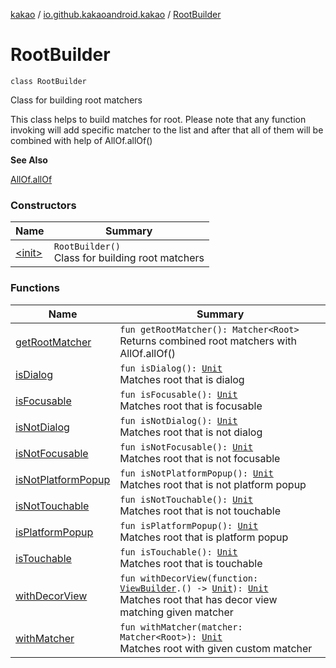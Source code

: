 [kakao](../../index.md) / [io.github.kakaoandroid.kakao](../index.md) / [RootBuilder](./index.md)

# RootBuilder

`class RootBuilder`

Class for building root matchers

This class helps to build matches for root.
Please note that any function invoking will add specific matcher to the list
and after that all of them will be combined with help of AllOf.allOf()

**See Also**

[AllOf.allOf](#)

### Constructors

| Name | Summary |
|---|---|
| [&lt;init&gt;](-init-.md) | `RootBuilder()`<br>Class for building root matchers |

### Functions

| Name | Summary |
|---|---|
| [getRootMatcher](get-root-matcher.md) | `fun getRootMatcher(): Matcher<Root>`<br>Returns combined root matchers with AllOf.allOf() |
| [isDialog](is-dialog.md) | `fun isDialog(): `[`Unit`](https://kotlinlang.org/api/latest/jvm/stdlib/kotlin/-unit/index.html)<br>Matches root that is dialog |
| [isFocusable](is-focusable.md) | `fun isFocusable(): `[`Unit`](https://kotlinlang.org/api/latest/jvm/stdlib/kotlin/-unit/index.html)<br>Matches root that is focusable |
| [isNotDialog](is-not-dialog.md) | `fun isNotDialog(): `[`Unit`](https://kotlinlang.org/api/latest/jvm/stdlib/kotlin/-unit/index.html)<br>Matches root that is not dialog |
| [isNotFocusable](is-not-focusable.md) | `fun isNotFocusable(): `[`Unit`](https://kotlinlang.org/api/latest/jvm/stdlib/kotlin/-unit/index.html)<br>Matches root that is not focusable |
| [isNotPlatformPopup](is-not-platform-popup.md) | `fun isNotPlatformPopup(): `[`Unit`](https://kotlinlang.org/api/latest/jvm/stdlib/kotlin/-unit/index.html)<br>Matches root that is not platform popup |
| [isNotTouchable](is-not-touchable.md) | `fun isNotTouchable(): `[`Unit`](https://kotlinlang.org/api/latest/jvm/stdlib/kotlin/-unit/index.html)<br>Matches root that is not touchable |
| [isPlatformPopup](is-platform-popup.md) | `fun isPlatformPopup(): `[`Unit`](https://kotlinlang.org/api/latest/jvm/stdlib/kotlin/-unit/index.html)<br>Matches root that is platform popup |
| [isTouchable](is-touchable.md) | `fun isTouchable(): `[`Unit`](https://kotlinlang.org/api/latest/jvm/stdlib/kotlin/-unit/index.html)<br>Matches root that is touchable |
| [withDecorView](with-decor-view.md) | `fun withDecorView(function: `[`ViewBuilder`](../-view-builder/index.md)`.() -> `[`Unit`](https://kotlinlang.org/api/latest/jvm/stdlib/kotlin/-unit/index.html)`): `[`Unit`](https://kotlinlang.org/api/latest/jvm/stdlib/kotlin/-unit/index.html)<br>Matches root that has decor view matching given matcher |
| [withMatcher](with-matcher.md) | `fun withMatcher(matcher: Matcher<Root>): `[`Unit`](https://kotlinlang.org/api/latest/jvm/stdlib/kotlin/-unit/index.html)<br>Matches root with given custom matcher |
